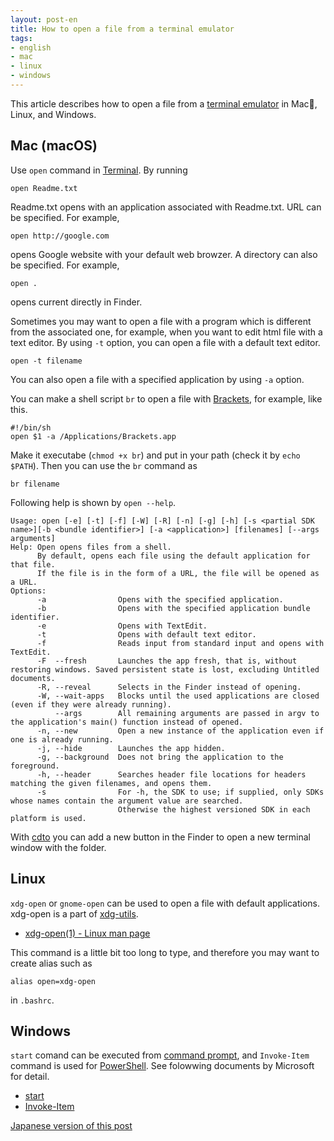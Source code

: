 ```yaml
---
layout: post-en
title: How to open a file from a terminal emulator
tags:
- english
- mac
- linux
- windows
---
```

This article describes how to open a file from a [terminal emulator](https://en.wikipedia.org/wiki/Terminal_emulator) in Mac, Linux, and Windows.

## Mac (macOS)
Use  ```open``` command in [Terminal](https://en.wikipedia.org/wiki/Terminal_(macOS)). By running

~~~
open Readme.txt
~~~

Readme.txt opens with an application associated with Readme.txt. URL can be specified. For example,

~~~
open http://google.com
~~~

opens Google website with your default web browzer. A directory can also be specified. For example,

~~~
open .
~~~

opens current directly in Finder.

Sometimes you may want to open a file with a program which is different from the associated one, for example, when you want to edit html file with a text editor. By using ```-t``` option, you can open a file with a default text editor.

~~~
open -t filename
~~~

You can also open a file with a specified application by using ```-a``` option.

You can make a shell script ```br``` to open a file with [Brackets](http://brackets.io/), for example, like this.

~~~
#!/bin/sh
open $1 -a /Applications/Brackets.app
~~~

Make it executabe (```chmod +x br```) and put in your path (check it by ```echo $PATH```). Then you can use the ```br``` command as

~~~
br filename
~~~

Following help is shown by ```open --help```.

~~~
Usage: open [-e] [-t] [-f] [-W] [-R] [-n] [-g] [-h] [-s <partial SDK name>][-b <bundle identifier>] [-a <application>] [filenames] [--args arguments]
Help: Open opens files from a shell.
      By default, opens each file using the default application for that file.  
      If the file is in the form of a URL, the file will be opened as a URL.
Options: 
      -a                Opens with the specified application.
      -b                Opens with the specified application bundle identifier.
      -e                Opens with TextEdit.
      -t                Opens with default text editor.
      -f                Reads input from standard input and opens with TextEdit.
      -F  --fresh       Launches the app fresh, that is, without restoring windows. Saved persistent state is lost, excluding Untitled documents.
      -R, --reveal      Selects in the Finder instead of opening.
      -W, --wait-apps   Blocks until the used applications are closed (even if they were already running).
          --args        All remaining arguments are passed in argv to the application's main() function instead of opened.
      -n, --new         Open a new instance of the application even if one is already running.
      -j, --hide        Launches the app hidden.
      -g, --background  Does not bring the application to the foreground.
      -h, --header      Searches header file locations for headers matching the given filenames, and opens them.
      -s                For -h, the SDK to use; if supplied, only SDKs whose names contain the argument value are searched.
                        Otherwise the highest versioned SDK in each platform is used.
~~~

With [cdto](https://github.com/jbtule/cdto) you can add a new button in the Finder to open a new terminal window with the folder.

## Linux

```xdg-open``` or ```gnome-open``` can be used to open a file with default applications. xdg-open is a part of [xdg-utils](https://wiki.archlinux.org/index.php/default_applications#xdg-utils).

- [xdg-open(1) - Linux man page](http://linux.die.net/man/1/xdg-open)

This command is a little bit too long to type, and therefore you may want to create alias such as

~~~
alias open=xdg-open
~~~

in ```.bashrc```.

## Windows

```start``` comand can be executed from [command prompt](https://en.wikipedia.org/wiki/Cmd.exe), and ```Invoke-Item``` command is used for [PowerShell](https://en.wikipedia.org/wiki/PowerShell). See folowwing documents by Microsoft for detail.

- [start](https://technet.microsoft.com/en-us/library/bb491005.aspx)
- [Invoke-Item](https://msdn.microsoft.com/en-us/powershell/reference/5.1/microsoft.powershell.management/invoke-item)

[Japanese version of this post](/2015/10/27/open-command/)
